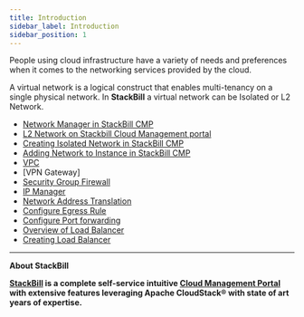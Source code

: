 ```yaml
---
title: Introduction
sidebar_label: Introduction
sidebar_position: 1
---
```


People using cloud infrastructure have a variety of needs and preferences when it comes to the networking services provided by the cloud. 

A virtual network is a logical construct that enables multi-tenancy on a single physical network. In **StackBill**
a virtual network can be Isolated or L2 Network.

 - [Network Manager in StackBill CMP](./basic-network#network-manager-in-stackbill-cmp)
 - [L2 Network on Stackbill Cloud Management portal](./basic-network#l2-network-on-stackbill-cloud-management-portal)
 - [Creating Isolated Network in StackBill CMP](./basic-network#creating-isolated-network-in-stackbill-cmp)
 - [Adding Network to Instance in StackBill CMP](./basic-network#adding-network-to-instance-in-stackbill-cmp)
 - [VPC](/docs/user-guide/network/basic-network#virtual-private-cloud)
 - [VPN Gateway]
 - [Security Group Firewall](./basic-network#adding-security-groups-in-stackbill-cmp)
 - [IP Manager](./basic-network#ip-manager-overview-on-stackbill-cmp)
 - [Network Address Translation](./basic-network#what-is-mean-by-network-address-translation)
 - [Configure Egress Rule](./basic-network#creating-egress-rule-on-stackbill-cmp)
 - [Configure Port forwarding](./basic-network#configure-port-forwarding)
 - [Overview of Load Balancer](./basic-network#overview-of-load-balancer-in-stackbill-cloud-management-portal)
 - [Creating Load Balancer](./basic-network#add-a-load-balancer-to-an-instance-in-stackbill-cloud-management-portal)

 -----------------------------------------------------


**About StackBill**

**[StackBill](https://www.youtube.com/watch?v=nyV8oE3dfXs) is a complete self-service intuitive [Cloud Management Portal](https://www.stackbill.com/) with extensive features leveraging Apache CloudStack® with state of art years of expertise.**
